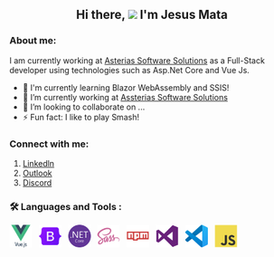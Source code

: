 <h2 align="center"> 
Hi there, <img src="https://media.giphy.com/media/hvRJCLFzcasrR4ia7z/giphy.gif" width="25px">  I'm Jesus Mata</h2>

### About me: 
I am currently working at [Asterias Software Solutions][company] as a Full-Stack developer using technologies such as Asp.Net Core and Vue Js. 

- 🔭 I'm currently learning Blazor WebAssembly and SSIS!
- 🌱 I’m currently working at [Assterias Software Solutions][company]
- 👯 I’m looking to collaborate on ...
- ⚡ Fun fact: I like to play Smash!


### Connect with me:

1. [Linkedln][linkedln]
2. [Outlook][outlook]
3. [Discord][discord]

### :hammer_and_wrench: Languages and Tools :

<div>
<img src="https://github.com/devicons/devicon/blob/master/icons/vuejs/vuejs-original-wordmark.svg"
title="Vuejs" alt="Vuejs" width="40" height="40" /> &nbsp;
<img src="https://github.com/devicons/devicon/blob/master/icons/bootstrap/bootstrap-original.svg" title="Bootsrap" alt="Bootsrap" width="40" height="40" /> &nbsp;
<img src="https://github.com/devicons/devicon/blob/master/icons/dotnetcore/dotnetcore-original.svg" title="DotNetCore" alt="DotNetCore" width="40" height="40" /> &nbsp;
<img src="https://github.com/devicons/devicon/blob/master/icons/sass/sass-original.svg" title="Sass" alt="Sass" width="40" height="40" /> &nbsp;
<img src="https://github.com/devicons/devicon/blob/master/icons/npm/npm-original-wordmark.svg" title="Nodejs" alt="Nodejs" width="40" height="40" /> &nbsp;
<img src="https://github.com/devicons/devicon/blob/master/icons/visualstudio/visualstudio-plain.svg" title="VS" alt="VS" width="40" height="40" /> &nbsp;
<img src="https://github.com/devicons/devicon/blob/master/icons/vscode/vscode-original.svg" title="VSCode" alt="VSCode" width="40" height="40" /> &nbsp;
<img src="https://github.com/devicons/devicon/blob/master/icons/javascript/javascript-original.svg" title="Js" alt="Js" width="40" height="40" /> &nbsp;


<!-- <img src="" title="" alt="" width="40" height="40" /> &nbsp; -->

</div>

[company]: https://github.com/Asterias-Software-Solutrions
[linkedln]: https://www.linkedin.com/in/jes%C3%BAs-%C3%A1vila-87b485170/
[outlook]: mailto:alejandroavila98@hotmail.com
[discord]: MataLaMaquina69#2903

